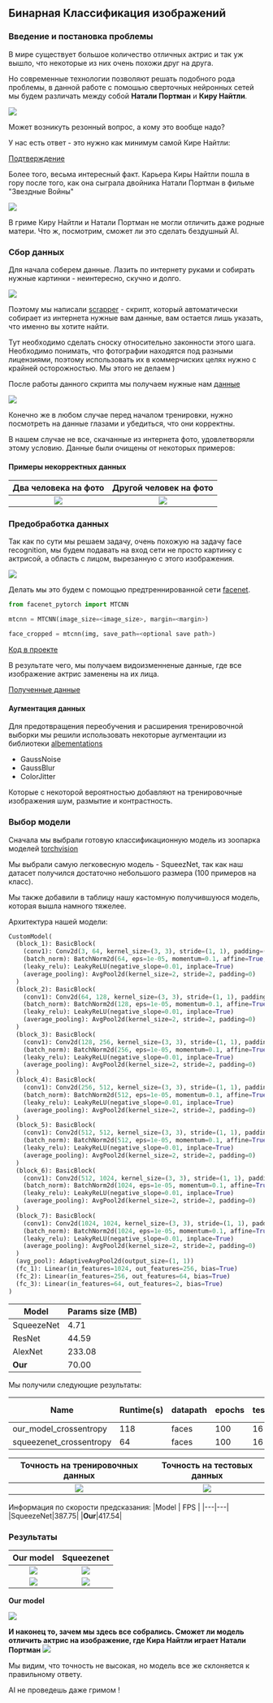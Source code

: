 ## Бинарная Классификация изображений

### Введение и постановка проблемы
В мире существует большое количество отличных актрис и так уж вышло, что некоторые из них очень похожи друг на друга.

Но современные технологии позволяют решать подобного рода проблемы, в данной работе с помошью сверточных нейронных сетей мы будем различать между собой **Натали Портман** и **Киру Найтли**.

![](https://i.pinimg.com/originals/e4/3d/03/e43d032f2bd0c43a77d0fe44f581bfa8.jpg)

Может возникуть резонный вопрос, а кому это вообще надо?

У нас есть  ответ - это нужно как минимум самой Кире Найтли: 

[Подтверждение](https://youtu.be/_X3yoBbDEtc?t=5)


Более того, весьма интересный факт. Карьера Киры Найтли пошла в гору после того, как она сыграла двойника Натали Портман в фильме "Звездные Войны"

![](https://v1.popcornnews.ru/k2/news/970/upload/news/711840213099.jpg)

В гриме Киру Найтли и Натали Портман не могли отличить даже родные матери. Что ж, посмотрим, сможет ли это сделать бездушный AI.

### Сбор данных
Для начала соберем данные.
Лазить по интернету руками и собирать нужные картинки - неинтересно, скучно и долго.

![](https://miro.medium.com/max/700/1*hWOlRny3IiFDLutlMkn16Q.jpeg)

Поэтому мы написали [scrapper](utils/scrapper.py#L11) - скрипт, который автоматически собирает из интернета нужные вам данные, вам остается лишь указать, что именно вы хотите найти.

Тут необходимо сделать сноску относительно законности этого шага. Необходимо понимать, что фотографии находятся под разными лицензиями, поэтому использовать их в коммерчиских целях нужно с крайней осторожностью. Мы этого не делаем )

После работы данного скрипта мы получаем нужные нам [данные](images)

![](https://www.mememaker.net/api/bucket?path=static/img/memes/full/2017/Apr/22/19/dirty-data-dirty-data-is-everywhere.jpg)

Конечно же в любом случае перед началом тренировки, нужно посмотреть на данные глазами и убедиться, что они корректны.

В нашем случае не все, скачанные из интернета фото, удовлетворяли этому условию. Данные были очищены от некоторых примеров:



#### Примеры некорректных данных
 Два человека на фото     |  Другой человек на фото 
:-------------------------:|:-------------------------:
![](images_for_readme/bad_casess.png)  |  ![](images_for_readme/emma.png)


### Предобработка данных

Так как по сути мы решаем задачу, очень похожую на задачу face recognition, мы будем подавать на вход сети не просто картинку с актрисой, а область с лицом, вырезанную с этого изображения. 

![](https://cloud.githubusercontent.com/assets/896692/23625227/42c65360-025d-11e7-94ea-b12f28cb34b4.png)


Делать мы это будем с помощью предтреннированной сети [facenet](https://github.com/timesler/facenet-pytorch). 

```python
from facenet_pytorch import MTCNN

mtcnn = MTCNN(image_size=<image_size>, margin=<margin>)

face_cropped = mtcnn(img, save_path=<optional save path>)

```
[Код в проекте](https://github.com/Lolik-Bolik/binary_classification/blob/main/utils/cropping_faces.py#L9)

В результате чего, мы получаем видоизменненые данные, где все изображение актрис заменены на их лица.

[Полученные данные](faces)

#### Аугментация данных

Для предотвращения переобучения и расширения тренировочной выборки мы решили использовать некоторые аугментации из библиотеки [albementations](https://github.com/albumentations-team/albumentations)

- GaussNoise
- GaussBlur
- ColorJitter

Которые с некоторой вероятностью добавляют на тренировочные изображения шум, размытие и контрастность.

### Выбор модели

Сначала мы выбрали готовую классификационную модель из зоопарка моделей [torchvision](https://pytorch.org/docs/stable/torchvision/models.html) 

Мы выбрали самую легковесную модель - SqueezNet, так как наш датасет получился достаточно небольшого размера (100 примеров на класс).

Мы также добавили в таблицу нашу кастомную получившуюся модель, которая вышла намного тяжелее. 


Архитектура нашей модели:
```python
CustomModel(
  (block_1): BasicBlock(
    (conv1): Conv2d(3, 64, kernel_size=(3, 3), stride=(1, 1), padding=(1, 1), bias=False)
    (batch_norm): BatchNorm2d(64, eps=1e-05, momentum=0.1, affine=True, track_running_stats=True)
    (leaky_relu): LeakyReLU(negative_slope=0.01, inplace=True)
    (average_pooling): AvgPool2d(kernel_size=2, stride=2, padding=0)
  )
  (block_2): BasicBlock(
    (conv1): Conv2d(64, 128, kernel_size=(3, 3), stride=(1, 1), padding=(1, 1), bias=False)
    (batch_norm): BatchNorm2d(128, eps=1e-05, momentum=0.1, affine=True, track_running_stats=True)
    (leaky_relu): LeakyReLU(negative_slope=0.01, inplace=True)
    (average_pooling): AvgPool2d(kernel_size=2, stride=2, padding=0)
  )
  (block_3): BasicBlock(
    (conv1): Conv2d(128, 256, kernel_size=(3, 3), stride=(1, 1), padding=(1, 1), bias=False)
    (batch_norm): BatchNorm2d(256, eps=1e-05, momentum=0.1, affine=True, track_running_stats=True)
    (leaky_relu): LeakyReLU(negative_slope=0.01, inplace=True)
    (average_pooling): AvgPool2d(kernel_size=2, stride=2, padding=0)
  )
  (block_4): BasicBlock(
    (conv1): Conv2d(256, 512, kernel_size=(3, 3), stride=(1, 1), padding=(1, 1), bias=False)
    (batch_norm): BatchNorm2d(512, eps=1e-05, momentum=0.1, affine=True, track_running_stats=True)
    (leaky_relu): LeakyReLU(negative_slope=0.01, inplace=True)
    (average_pooling): AvgPool2d(kernel_size=2, stride=2, padding=0)
  )
  (block_5): BasicBlock(
    (conv1): Conv2d(512, 512, kernel_size=(3, 3), stride=(1, 1), padding=(1, 1), bias=False)
    (batch_norm): BatchNorm2d(512, eps=1e-05, momentum=0.1, affine=True, track_running_stats=True)
    (leaky_relu): LeakyReLU(negative_slope=0.01, inplace=True)
    (average_pooling): AvgPool2d(kernel_size=2, stride=2, padding=0)
  )
  (block_6): BasicBlock(
    (conv1): Conv2d(512, 1024, kernel_size=(3, 3), stride=(1, 1), padding=(1, 1), bias=False)
    (batch_norm): BatchNorm2d(1024, eps=1e-05, momentum=0.1, affine=True, track_running_stats=True)
    (leaky_relu): LeakyReLU(negative_slope=0.01, inplace=True)
    (average_pooling): AvgPool2d(kernel_size=2, stride=2, padding=0)
  )
  (block_7): BasicBlock(
    (conv1): Conv2d(1024, 1024, kernel_size=(3, 3), stride=(1, 1), padding=(1, 1), bias=False)
    (batch_norm): BatchNorm2d(1024, eps=1e-05, momentum=0.1, affine=True, track_running_stats=True)
    (leaky_relu): LeakyReLU(negative_slope=0.01, inplace=True)
    (average_pooling): AvgPool2d(kernel_size=2, stride=2, padding=0)
  )
  (avg_pool): AdaptiveAvgPool2d(output_size=(1, 1))
  (fc_1): Linear(in_features=1024, out_features=256, bias=True)
  (fc_2): Linear(in_features=256, out_features=64, bias=True)
  (fc_3): Linear(in_features=64, out_features=2, bias=True)
)
```

|Model  | Params size (MB) | 
|---|---|
| SqueezeNet  |  4.71 |
| ResNet  |  44.59 |
| AlexNet  |  233.08 |
| **Our**  |  70.00 |


Мы получили следующие результаты:


|Name                    |Runtime(s)|datapath|epochs|test_batch_size|train_batch_size|Test Accuracy|Test Loss          |Train Accuracy    |Train Loss         |
|------------------------|-------|--------|------|---------------|----------------|-------------|-------------------|------------------|-------------------|
|our_model_crossentropy|118    |faces   |100   |16             |32              |0.8125       |0.798 |0.963|0.124  |
|squeezenet_crossentropy |64     |faces   |100   |16             |32              |0.9375       |0.368|1                 |0.0012|



 Точность на тренировочных данных    |  Точность на тестовых данных
:-------------------------:|:-------------------------:
![](images_for_readme/train_accuracy.png)  |  ![](images_for_readme/test_accuracy.png)



Информация по скорости предсказания:
|Model  | FPS |
|---|---|
|SqueezeNet|387.75|
|**Our**|417.54|

### Результаты 


**Our model**  |  **Squeezenet**
:-------------------------:|:-------------------------:
![](results/portman_star_wars_our.jpg)  |  ![](results/portman_star_wars_squeezenet.jpg)
![](results/kira_our.jpeg)  |  ![](results/kira_squeezenet.jpeg)

**Our model** 

![](results/kira_our.jpg)

**И наконец то, зачем мы здесь все собрались. Сможет ли модель отличить актрис на изображение, где Кира Найтли играет Натали Портман**
![](results/kira_star_wars_our.jpg)

Мы видим, что точность не высокая, но модель все же склоняется к правильному ответу.

AI не проведешь даже гримом !

